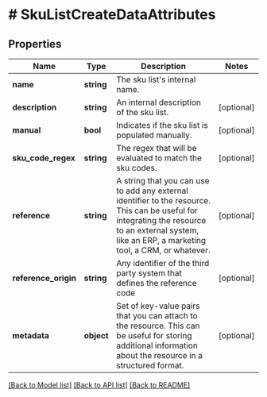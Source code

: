 # # SkuListCreateDataAttributes

## Properties

Name | Type | Description | Notes
------------ | ------------- | ------------- | -------------
**name** | **string** | The sku list&#39;s internal name. |
**description** | **string** | An internal description of the sku list. | [optional]
**manual** | **bool** | Indicates if the sku list is populated manually. | [optional]
**sku_code_regex** | **string** | The regex that will be evaluated to match the sku codes. | [optional]
**reference** | **string** | A string that you can use to add any external identifier to the resource. This can be useful for integrating the resource to an external system, like an ERP, a marketing tool, a CRM, or whatever. | [optional]
**reference_origin** | **string** | Any identifier of the third party system that defines the reference code | [optional]
**metadata** | **object** | Set of key-value pairs that you can attach to the resource. This can be useful for storing additional information about the resource in a structured format. | [optional]

[[Back to Model list]](../../README.md#models) [[Back to API list]](../../README.md#endpoints) [[Back to README]](../../README.md)
